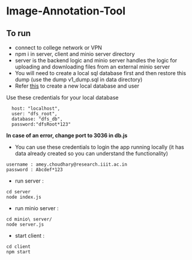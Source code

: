 # Image-Annotation-Tool

## To run

- connect to college network or VPN
- npm i in server, client and minio server directory
- server is the backend logic and minio server handles the logic for uploading and downloading files from an external minio server
- You will need to create a local sql database first and then restore this dump (use the dump v1_dump.sql in data directory)
- Refer [this](https://www.digitalocean.com/community/tutorials/how-to-create-a-new-user-and-grant-permissions-in-mysql) to create a new local database and user

Use these credentials for your local database

```
  host: "localhost",
  user: "dfs_root",
  database: "dfs_db",
  password:"dfsRoot*123"
```
**In case of an error, change port to 3036 in db.js**

- You can use these credentials to login the app running locally (it has data already created so you can understand the functionality)

```
username : amey.choudhary@research.iiit.ac.in
password : Abcdef*123
```

- run server :
```
cd server
node index.js
```

- run minio server :
```
cd minio\ server/
node server.js
```

- start client :
```
cd client
npm start
```
